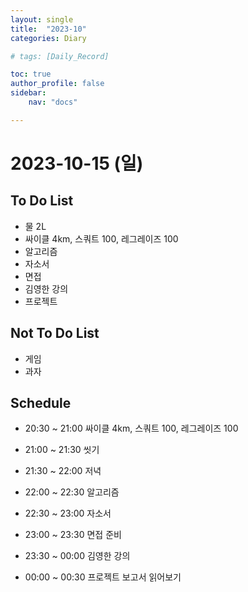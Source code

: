 ```yaml
---
layout: single
title:  "2023-10"
categories: Diary

# tags: [Daily_Record]

toc: true
author_profile: false
sidebar:
    nav: "docs"

---
```


# 2023-10-15 (일)

## To Do List

- 물 2L
- 싸이클 4km, 스쿼트 100, 레그레이즈 100
- 알고리즘
- 자소서
- 면접
- 김영한 강의
- 프로젝트

## Not To Do List

- 게임
- 과자

## Schedule

- 20:30 ~ 21:00 싸이클 4km, 스쿼트 100, 레그레이즈 100

- 21:00 ~ 21:30 씻기

- 21:30 ~ 22:00 저녁

- 22:00 ~ 22:30 알고리즘

- 22:30 ~ 23:00 자소서

- 23:00 ~ 23:30 면접 준비

- 23:30 ~ 00:00 김영한 강의

- 00:00 ~ 00:30 프로젝트 보고서 읽어보기
